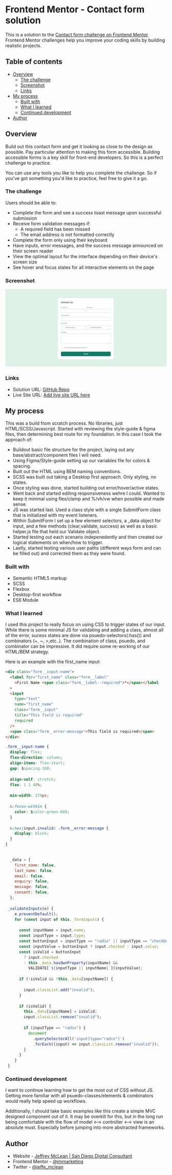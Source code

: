 # Frontend Mentor - Contact form solution

This is a solution to the [Contact form challenge on Frontend Mentor](https://www.frontendmentor.io/challenges/contact-form--G-hYlqKJj). Frontend Mentor challenges help you improve your coding skills by building realistic projects.

## Table of contents

- [Overview](#overview)
  - [The challenge](#the-challenge)
  - [Screenshot](#screenshot)
  - [Links](#links)
- [My process](#my-process)
  - [Built with](#built-with)
  - [What I learned](#what-i-learned)
  - [Continued development](#continued-development)
- [Author](#author)

## Overview

Build out this contact form and get it looking as close to the design as possible. Pay particular attention to making this form accessible. Building accessible forms is a key skill for front-end developers. So this is a perfect challenge to practice.

You can use any tools you like to help you complete the challenge. So if you've got something you'd like to practice, feel free to give it a go.

### The challenge

Users should be able to:

- Complete the form and see a success toast message upon successful submission
- Receive form validation messages if:
  - A required field has been missed
  - The email address is not formatted correctly
- Complete the form only using their keyboard
- Have inputs, error messages, and the success message announced on their screen reader
- View the optimal layout for the interface depending on their device's screen size
- See hover and focus states for all interactive elements on the page

### Screenshot

![](./assets/images/screenshot.JPG)

### Links

- Solution URL: [GitHub Repo](https://github.com/jmmarketing/contact-form-FEM)
- Live Site URL: [Add live site URL here](https://jmmarketing.github.io/contact-form-FEM/)

## My process

This was a build from scratch process. No libraries, just HTML/SCSS/Javascript. Started with reviewing the style-guide & figma files, then determining best route for my foundation. In this case I took the approach of:

- Buildout basic file structure for the project, laying out any base/abstract/component files I will need.
- Using Figma/Style-guide setting up our variables file for colors & spacing.
- Built out the HTML using BEM naming conventions.
- SCSS was built out taking a Desktop first approach. Only styling, no states.
- Once styling was done, started building out error/hover/active states.
- Went back and started editing responsiveness wehre I could. Wanted to keep it minimal using flex/clamp and %/vh/vw when possible and made sense.
- JS was started last. Used a class style with a single SubmitForm class that is initialized with my event listeners.
- Within SubmitForm I set up a few element selectors, a \_data object for input, and a few methods (clear,validate, success) as well as a basic helper.js file that held our Validate object.
- Started testing out each scenario indepenedently and then created our logical statements on when/how to trigger.
- Lastly, started testing various user paths (different ways form and can be filled out) and corrected them as they were found.

### Built with

- Semantic HTML5 markup
- SCSS
- Flexbox
- Desktop-first workflow
- ES6 Module

### What I learned

I used this project to really focus on using CSS to trigger states of our input. While there is some minimal JS for validating and adding a class, almost all of the error, sucess states are done via psuedo-selectors(:has()) and combinators (+, ~, >,etc..). The combination of class, psuedo, and combinator can be impressive. It did require some re-working of our HTML/BEM strategy.

Here is an example with the first_name input:

```html
<div class="form__input-name">
  <label for="first_name" class="form__label"
    >First Name <span class="form__label--required">*</span></label
  >
  <input
    type="text"
    name="first_name"
    class="form__input"
    title="This field is required"
    required
  />
  <span class="form__error-message">This field is required</span>
</div>
```

```css
.form__input-name {
  display: flex;
  flex-direction: column;
  align-items: flex-start;
  gap: $spacing-100;

  align-self: stretch;
  flex: 1 1 48%;

  min-width: 270px;

  &:focus-within {
    color: $color-green-600;
  }

  &:has(input.invalid) .form__error-message {
    display: block;
  }
}
```

```js

  _data = {
    first_name: false,
    last_name: false,
    email: false,
    enquiry: false,
    message: false,
    consent: false,
  };

 _validateInputs(e) {
    e.preventDefault();
    for (const input of this._formInputs) {

      const inputName = input.name;
      const inputType = input.type;
      const buttonInput = inputType == "radio" || inputType == "checkbox";
      const inputValue = buttonInput ? input.checked : input.value;
      const isValid = buttonInput
        ? input.checked
        : this._data.hasOwnProperty(inputName) &&
          VALIDATE[`${inputType || inputName}`](inputValue);

      if (!isValid && !this._data[inputName]) {

        input.classList.add("invalid");
      }

      if (isValid) {
        this._data[inputName] = isValid;
        input.classList.remove("invalid");

        if (inputType == "radio") {
          document
            .querySelectorAll('input[type="radio"]')
            .forEach((input) => input.classList.remove("invalid"));
        }
      }
    }
 }
```

### Continued development

I want to continue learning how to get the most out of CSS without JS. Getting more familiar with all psuedo-classes/elements & combinators would really help speed up workflows.

Additionally, I should take basic examples like this create a simple MVC designed component out of it. It may be overkill for this, but in the long run being comfortable with the flow of model <--> controller <--> view is an absolute must. Especially before jumping into more abstracted frameworks.

## Author

- Website - [Jeffrey McLean | San Diego Digital Consultant](https://jeffreymclean.com)
- Frontend Mentor - [@jmmarketing](https://www.frontendmentor.io/profile/jmmarketing)
- Twitter - [@jeffe_mclean](https://www.twitter.com/jeffe_mclean)
